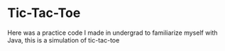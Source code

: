 # Tic-Tac-Toe
Here was a practice code I made in undergrad to familiarize myself with Java, this is a simulation of tic-tac-toe
